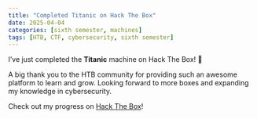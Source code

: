 ```yaml
---
title: "Completed Titanic on Hack The Box"
date: 2025-04-04
categories: [sixth semester, machines]
tags: [HTB, CTF, cybersecurity, sixth semester]
---
```


I’ve just completed the **Titanic** machine on Hack The Box! 🎉

A big thank you to the HTB community for providing such an awesome platform to learn and grow. Looking forward to more boxes and expanding my knowledge in cybersecurity. 

Check out my progress on [Hack The Box](https://www.hackthebox.com/achievement/machine/1242702/648)!

